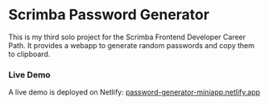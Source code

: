 # Scrimba Password Generator
This is my third solo project for the Scrimba Frontend Developer Career Path. It provides a webapp to generate random passwords and copy them to clipboard.

### Live Demo
A live demo is deployed on Netlify: [password-generator-miniapp.netlify.app](http://password-generator-miniapp.netlify.app/)